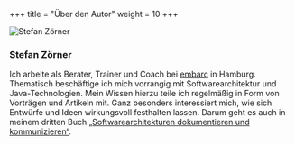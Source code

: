 +++
title = "Über den Autor"
weight = 10
+++

![Stefan Zörner](/images/autor/SZ_web_300x202.jpg "Stefan Zörner")

### Stefan Zörner

Ich arbeite als Berater, Trainer und Coach bei [embarc](https://www.embarc.de) in Hamburg.
Thematisch beschäftige ich mich vorrangig mit Softwarearchitektur und Java-Technologien.
Mein Wissen hierzu teile ich regelmäßig in Form von Vorträgen und Artikeln mit.
Ganz besonders interessiert mich, wie sich Entwürfe und Ideen wirkungsvoll festhalten lassen.
Darum geht es auch in meinem dritten Buch [„Softwarearchitekturen dokumentieren und kommunizieren“](/abspann/#die-inhalte).
